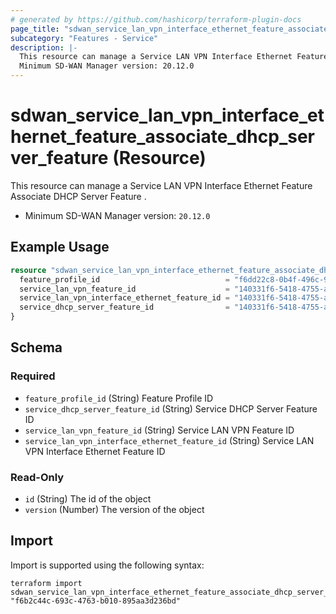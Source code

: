 ```yaml
---
# generated by https://github.com/hashicorp/terraform-plugin-docs
page_title: "sdwan_service_lan_vpn_interface_ethernet_feature_associate_dhcp_server_feature Resource - terraform-provider-sdwan"
subcategory: "Features - Service"
description: |-
  This resource can manage a Service LAN VPN Interface Ethernet Feature Associate DHCP Server Feature .
  Minimum SD-WAN Manager version: 20.12.0
---
```


# sdwan_service_lan_vpn_interface_ethernet_feature_associate_dhcp_server_feature (Resource)

This resource can manage a Service LAN VPN Interface Ethernet Feature Associate DHCP Server Feature .
  - Minimum SD-WAN Manager version: `20.12.0`

## Example Usage

```terraform
resource "sdwan_service_lan_vpn_interface_ethernet_feature_associate_dhcp_server_feature" "example" {
  feature_profile_id                            = "f6dd22c8-0b4f-496c-9a0b-6813d1f8b8ac"
  service_lan_vpn_feature_id                    = "140331f6-5418-4755-a059-13c77eb96037"
  service_lan_vpn_interface_ethernet_feature_id = "140331f6-5418-4755-a059-13c77eb96037"
  service_dhcp_server_feature_id                = "140331f6-5418-4755-a059-13c77eb96037"
}
```

<!-- schema generated by tfplugindocs -->
## Schema

### Required

- `feature_profile_id` (String) Feature Profile ID
- `service_dhcp_server_feature_id` (String) Service DHCP Server Feature ID
- `service_lan_vpn_feature_id` (String) Service LAN VPN Feature ID
- `service_lan_vpn_interface_ethernet_feature_id` (String) Service LAN VPN Interface Ethernet Feature ID

### Read-Only

- `id` (String) The id of the object
- `version` (Number) The version of the object

## Import

Import is supported using the following syntax:

```shell
terraform import sdwan_service_lan_vpn_interface_ethernet_feature_associate_dhcp_server_feature.example "f6b2c44c-693c-4763-b010-895aa3d236bd"
```
